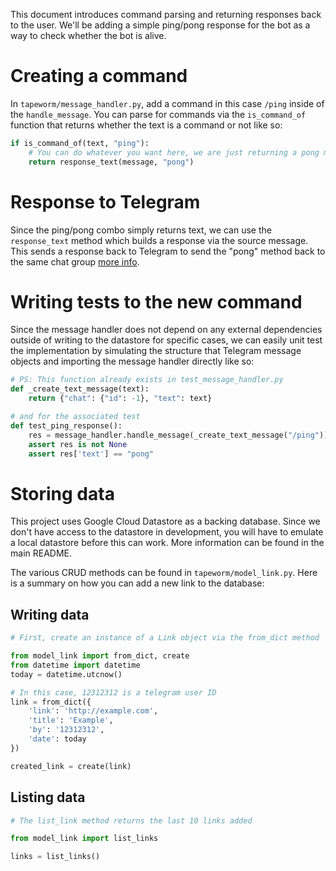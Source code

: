 This document introduces command parsing and returning responses back to the user. We'll be adding a simple ping/pong response for the bot as a way to check whether the bot is alive.

# Creating a command

In `tapeworm/message_handler.py`, add a command in this case `/ping` inside of the `handle_message`. You can parse for commands via the `is_command_of` function that returns whether the text is a command or not like so:

```py
if is_command_of(text, "ping"):
    # You can do whatever you want here, we are just returning a pong message
    return response_text(message, "pong")
```

# Response to Telegram

Since the ping/pong combo simply returns text, we can use the `response_text` method which builds a response via the source message. This sends a response back to Telegram to send the "pong" method back to the same chat group [more info](https://core.telegram.org/bots/api#sendmessage).

# Writing tests to the new command

Since the message handler does not depend on any external dependencies outside of writing to the datastore for specific cases, we can easily unit test the implementation by simulating the structure that Telegram message objects and importing the message handler directly like so:

```py
# PS: This function already exists in test_message_handler.py
def _create_text_message(text):
    return {"chat": {"id": -1}, "text": text}

# and for the associated test
def test_ping_response():
    res = message_handler.handle_message(_create_text_message("/ping"))
    assert res is not None
    assert res['text'] == "pong"
```

# Storing data

This project uses Google Cloud Datastore as a backing database. Since we don't have access to the datastore in development, you will have to emulate a local datastore before this can work. More information can be found in the main README.

The various CRUD methods can be found in `tapeworm/model_link.py`. Here is a summary on how you can add a new link to the database:

## Writing data
```py
# First, create an instance of a Link object via the from_dict method

from model_link import from_dict, create
from datetime import datetime
today = datetime.utcnow()

# In this case, 12312312 is a telegram user ID
link = from_dict({
    'link': 'http://example.com',
    'title': 'Example',
    'by': '12312312',
    'date': today
})

created_link = create(link)
```

## Listing data

```py
# The list_link method returns the last 10 links added

from model_link import list_links

links = list_links()
```